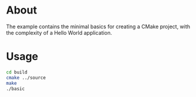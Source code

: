 # About

The example contains the minimal basics for creating a CMake project, with the complexity of a Hello World application.

# Usage

```bash
cd build
cmake ../source
make
./basic
```
